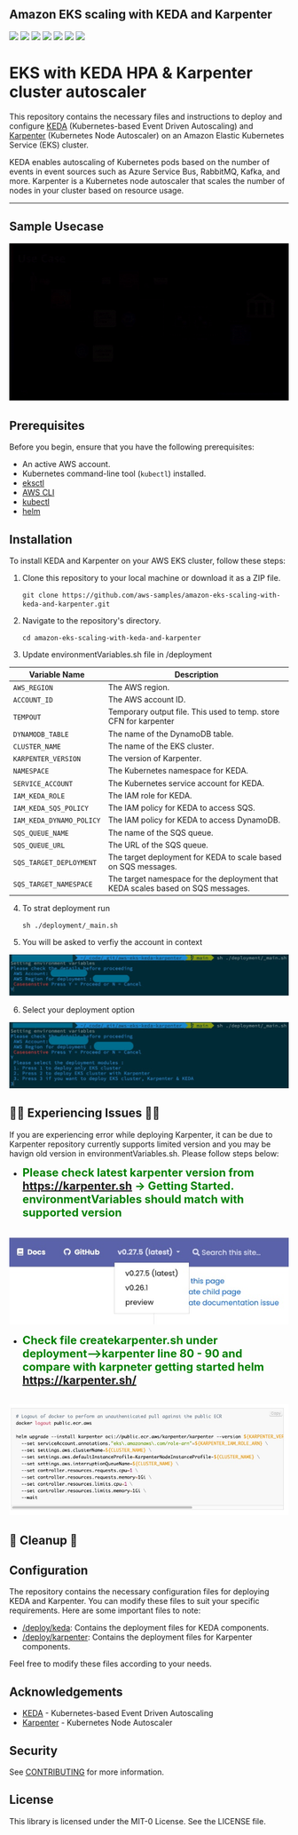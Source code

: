 ## Amazon EKS scaling with KEDA and Karpenter
<p>
<img src="https://img.shields.io/badge/github-%23121011.svg?style=for-the-badge&logo=github&logoColor=white" />
<img src="https://img.shields.io/badge/python%20-%2314354C.svg?&style=for-the-badge&logo=python&logoColor=white"/>
<img src="https://img.shields.io/badge/AWS%20-%23FF9900.svg?&style=for-the-badge&logo=amazon-aws&logoColor=white"/> 
<img src="https://img.shields.io/badge/docker%20-%230db7ed.svg?&style=for-the-badge&logo=docker&logoColor=white"/>
<img src="https://img.shields.io/badge/AWS-EKS-orange"/>
<img src="https://img.shields.io/badge/KEDA-2.5.0-blue"/>
<img src="https://img.shields.io/badge/Karpenter-0.3.0-green"/>
</p>

# EKS with KEDA HPA & Karpenter cluster autoscaler
This repository contains the necessary files and instructions to deploy and configure [KEDA](https://keda.sh/) (Kubernetes-based Event Driven Autoscaling) and [Karpenter](https://github.com/awslabs/karpenter) (Kubernetes Node Autoscaler) on an Amazon Elastic Kubernetes Service (EKS) cluster.

KEDA enables autoscaling of Kubernetes pods based on the number of events in event sources such as Azure Service Bus, RabbitMQ, Kafka, and more. Karpenter is a Kubernetes node autoscaler that scales the number of nodes in your cluster based on resource usage.

*** 
## Sample Usecase 
<p align="center">
  <img  src="https://github.com/aws-samples/amazon-eks-scaling-with-keda-and-karpenter/blob/main/img/Keda.gif?raw=true">
</p>

## Prerequisites

Before you begin, ensure that you have the following prerequisites:

- An active AWS account.
- Kubernetes command-line tool (`kubectl`) installed.
- [eksctl](https://docs.aws.amazon.com/eks/latest/userguide/eksctl.html)
- [AWS CLI](https://aws.amazon.com/cli/)
- [kubectl](https://kubernetes.io/docs/tasks/tools/#kubectl)
- [helm](https://helm.sh/)

## Installation

To install KEDA and Karpenter on your AWS EKS cluster, follow these steps:

1. Clone this repository to your local machine or download it as a ZIP file.
   ```shell
   git clone https://github.com/aws-samples/amazon-eks-scaling-with-keda-and-karpenter.git
   ```

2. Navigate to the repository's directory.
   ```shell
   cd amazon-eks-scaling-with-keda-and-karpenter
   ```

3. Update environmentVariables.sh file in /deployment

| Variable Name               | Description                                                                                         |
|-----------------------------|-----------------------------------------------------------------------------------------------------|
| `AWS_REGION`                | The AWS region.                                                                                     |
| `ACCOUNT_ID`                | The AWS account ID.                                                                                 |
| `TEMPOUT`                   | Temporary output file. This used to temp. store CFN for karpenter                                   |
| `DYNAMODB_TABLE`            | The name of the DynamoDB table.                                                                     |
| `CLUSTER_NAME`              | The name of the EKS cluster.                                                                        |
| `KARPENTER_VERSION`         | The version of Karpenter.                                                                           |
| `NAMESPACE`                 | The Kubernetes namespace for KEDA.                                                                  |
| `SERVICE_ACCOUNT`           | The Kubernetes service account for KEDA.                                                            |
| `IAM_KEDA_ROLE`             | The IAM role for KEDA.                                                                              |
| `IAM_KEDA_SQS_POLICY`       | The IAM policy for KEDA to access SQS.                                                              |
| `IAM_KEDA_DYNAMO_POLICY`    | The IAM policy for KEDA to access DynamoDB.                                                         |
| `SQS_QUEUE_NAME`            | The name of the SQS queue.                                                                          |
| `SQS_QUEUE_URL`             | The URL of the SQS queue.                                                                           |
| `SQS_TARGET_DEPLOYMENT`     | The target deployment for KEDA to scale based on SQS messages.                                      |
| `SQS_TARGET_NAMESPACE`      | The target namespace for the deployment that KEDA scales based on SQS messages.                     |

4. To strat deployment run
    ```shell
    sh ./deployment/_main.sh
    ```

5. You will be asked to verfiy the account in context
<p align="center">
  <img  src="https://github.com/aws-samples/amazon-eks-scaling-with-keda-and-karpenter/blob/main/img/accountverify.jpg?raw=true">
</p>

6. Select your deployment option

<p align="center">
  <img  src="https://github.com/aws-samples/amazon-eks-scaling-with-keda-and-karpenter/blob/main/img/deploymentverify.jpg?raw=true">
</p>

## 🚨🚨 Experiencing Issues 🚨🚨

If you are experiencing error while deploying Karpenter, it can be due to Karpenter repository currently supports limited version and you may be havign old version in environmentVariables.sh. Please follow steps below:

- <span style="color:green;font-weight:700;font-size:20px">Please check latest karpenter version from https://karpenter.sh -> Getting Started. environmentVariables should match with supported version</span>
<br>
  <img  src="https://github.com/aws-samples/amazon-eks-scaling-with-keda-and-karpenter/blob/main/img/Karpenterversion.jpg">

- <span style="color:green;font-weight:700;font-size:20px">Check file createkarpenter.sh under deployment-->karpenter line 80 - 90 and compare with karpneter getting started helm https://karpenter.sh/</span>
<br>
<img  src="https://github.com/aws-samples/amazon-eks-scaling-with-keda-and-karpenter/blob/main/img/karpenterhelm.jpg">

## 🚨 Cleanup 🚨


## Configuration

The repository contains the necessary configuration files for deploying KEDA and Karpenter. You can modify these files to suit your specific requirements. Here are some important files to note:

- [/deploy/keda](https://github.com/aws-samples/amazon-eks-scaling-with-keda-and-karpenter/tree/main/deployment/keda): Contains the deployment files for KEDA components.
- [/deploy/karpenter](https://github.com/aws-samples/amazon-eks-scaling-with-keda-and-karpenter/tree/main/deployment/karpenter): Contains the deployment files for Karpenter components.

Feel free to modify these files according to your needs.


## Acknowledgements

- [KEDA](https://keda.sh/) - Kubernetes-based Event Driven Autoscaling
- [Karpenter](https://github.com/awslabs/karpenter) - Kubernetes Node Autoscaler
## Security

See [CONTRIBUTING](CONTRIBUTING.md#security-issue-notifications) for more information.

## License

This library is licensed under the MIT-0 License. See the LICENSE file.

